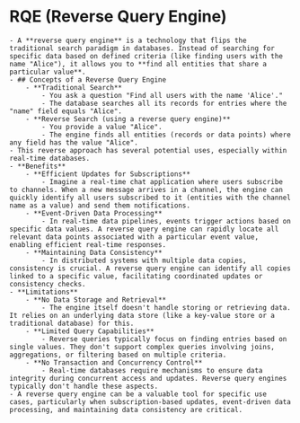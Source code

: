 # RQE (Reverse Query Engine)
	- A **reverse query engine** is a technology that flips the traditional search paradigm in databases. Instead of searching for specific data based on defined criteria (like finding users with the name "Alice"), it allows you to **find all entities that share a particular value**.
	- ## Concepts of a Reverse Query Engine
		- **Traditional Search**
			- You ask a question "Find all users with the name 'Alice'."
			- The database searches all its records for entries where the "name" field equals "Alice".
		- **Reverse Search (using a reverse query engine)**
			- You provide a value "Alice".
			- The engine finds all entities (records or data points) where any field has the value "Alice".
	- This reverse approach has several potential uses, especially within real-time databases.
	- **Benefits**
		- **Efficient Updates for Subscriptions**
			- Imagine a real-time chat application where users subscribe to channels. When a new message arrives in a channel, the engine can quickly identify all users subscribed to it (entities with the channel name as a value) and send them notifications.
		- **Event-Driven Data Processing**
			- In real-time data pipelines, events trigger actions based on specific data values. A reverse query engine can rapidly locate all relevant data points associated with a particular event value, enabling efficient real-time responses.
		- **Maintaining Data Consistency**
			- In distributed systems with multiple data copies, consistency is crucial. A reverse query engine can identify all copies linked to a specific value, facilitating coordinated updates or consistency checks.
	- **Limitations**
		- **No Data Storage and Retrieval**
			- The engine itself doesn't handle storing or retrieving data. It relies on an underlying data store (like a key-value store or a traditional database) for this.
		- **Limited Query Capabilities**
			- Reverse queries typically focus on finding entries based on single values. They don't support complex queries involving joins, aggregations, or filtering based on multiple criteria.
		- **No Transaction and Concurrency Control**
			- Real-time databases require mechanisms to ensure data integrity during concurrent access and updates. Reverse query engines typically don't handle these aspects.
	- A reverse query engine can be a valuable tool for specific use cases, particularly when subscription-based updates, event-driven data processing, and maintaining data consistency are critical.